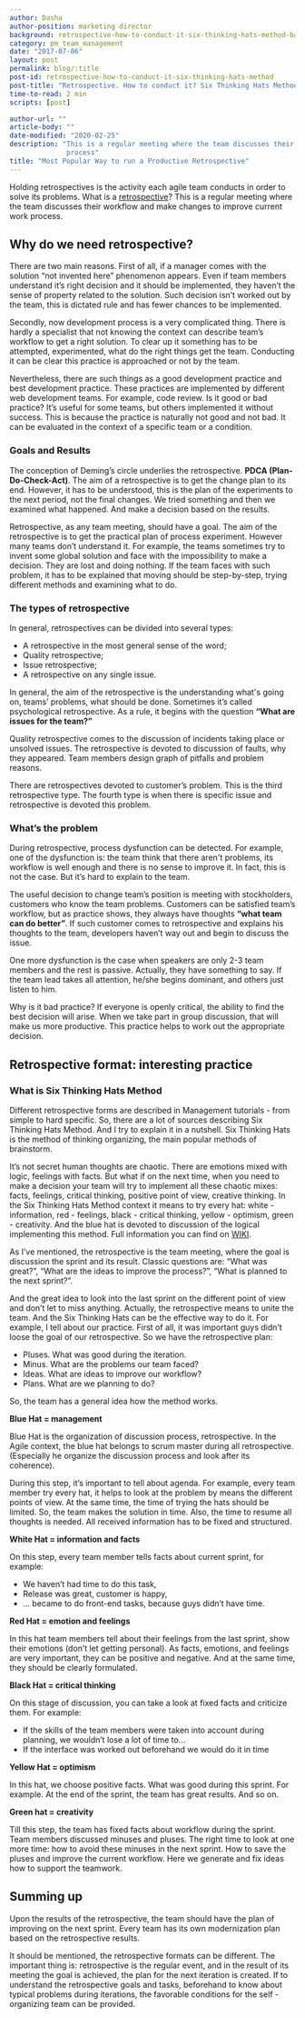 ```yaml
---
author: Dasha
author-position: marketing director
background: retrospective-how-to-conduct-it-six-thinking-hats-method-back
category: pm_team_management
date: "2017-07-06"
layout: post
permalink: blog/:title
post-id: retrospective-how-to-conduct-it-six-thinking-hats-method
post-title: "Retrospective. How to conduct it? Six Thinking Hats Method"
time-to-read: 2 min
scripts: [post]

author-url: ""
article-body: ""
date-modified: "2020-02-25"
description: "This is a regular meeting where the team discusses their workflow and make changes to improve current work
              process"
title: "Most Popular Way to run a Productive Retrospective"
---
```


Holding retrospectives is the activity each agile team conducts in order to solve its problems. What is a [retrospective](https://en.wikipedia.org/wiki/Retrospective)? This is a regular meeting where the team discusses their workflow and make changes to improve current work process.

## Why do we need retrospective?

There are two main reasons. First of all, if a manager comes with the solution “not invented here” phenomenon appears. Even if team members understand it’s right decision and it should be implemented, they haven’t the sense of property related to the solution. Such decision isn’t worked out by the team, this is dictated rule and has fewer chances to be implemented.  

Secondly, now development process is a very complicated thing. There is hardly a specialist that not knowing the context can describe team’s workflow to get a right solution. To clear up it something has to be attempted, experimented, what do the right things get the team. Conducting it can be clear this practice is approached or not by the team.

Nevertheless, there are such things as a good development practice and best development practice. These practices are implemented by different web development teams. For example, code review. Is it good or bad practice? It’s useful for some teams, but others implemented it without success. This is because the practice is naturally not good and not bad. It can be evaluated in the context of a specific team or a condition.

### Goals and Results

The conception of Deming’s circle underlies the retrospective. **PDCA (Plan-Do-Check-Act)**. The aim of a retrospective is to get the change plan to its end. However, it has to be understood, this is the plan of the experiments to the next period, not the final changes. We tried something and then we examined what happened. And make a decision based on the results.   

Retrospective, as any team meeting, should have a goal. The aim of the retrospective is to get the practical plan of process experiment. However many teams don’t understand it. For example, the teams sometimes try to invent some global solution and face with the impossibility to make a decision. They are lost and doing nothing. If the team faces with such problem, it has to be explained that moving should be step-by-step, trying different methods and examining what to do.

### The types of retrospective

In general, retrospectives can be divided into several types:

* A retrospective in the most general sense of the word;
* Quality retrospective;
* Issue retrospective;
* A retrospective on any single issue.

In general, the aim of the retrospective is the understanding what's going on, teams’ problems, what should be done. Sometimes it’s called psychological retrospective. As a rule, it begins with the question **“What are issues for the team?”**

Quality retrospective comes to the discussion of incidents taking place or unsolved issues. The retrospective is devoted to discussion of faults, why they appeared. Team members design graph of pitfalls and problem reasons.    

There are retrospectives devoted to customer’s problem. This is the third retrospective type. The fourth type is when there is specific issue and retrospective is devoted this problem. 

### What’s the problem

During retrospective, process dysfunction can be detected. For example, one of the dysfunction is: the team think that there aren't problems, its workflow is well enough and there is no sense to improve it. In fact, this is not the case. But it’s hard to explain to the team.  

The useful decision to change team’s position is meeting with stockholders, customers who know the team problems. Customers can be satisfied team’s workflow, but as practice shows, they always have thoughts **“what team can do better”**. If such customer comes to retrospective and explains his thoughts to the team, developers haven’t way out and begin to discuss the issue.  

One more dysfunction is the case when speakers are only 2-3 team members and the rest is passive. Actually, they have something to say. If the team lead takes all attention, he/she begins dominant, and others just listen to him. 

Why is it bad practice? If everyone is openly critical, the ability to find the best decision will arise. When we take part in group discussion, that will make us more productive. This practice helps to work out the appropriate decision.   

## Retrospective format: interesting practice

### What is Six Thinking Hats Method

Different retrospective forms are described in Management tutorials - from simple to hard specific. So, there are a lot of sources describing Six Thinking Hats Method. And I try to explain it in a nutshell. 
Six Thinking Hats is the method of thinking organizing, the main popular methods of brainstorm.

It’s not secret human thoughts are chaotic. There are emotions mixed with logic, feelings with facts. But what if on the next time, when you need to make a decision your team will try to implement all these chaotic mixes: facts, feelings, critical thinking, positive point of view, creative thinking. In the Six Thinking Hats Method context it means to try every hat: white - information, red - feelings, black - critical thinking, yellow - optimism, green - creativity. And the blue hat is devoted to discussion of the logical implementing this method. Full information you can find on [WIKI](https://en.wikipedia.org/wiki/Six_Thinking_Hats).

As I’ve mentioned, the retrospective is the team meeting, where the goal is discussion the sprint and its result. Classic questions are: “What was great?”, “What are the ideas to improve the process?”, “What is planned to the next sprint?”. 

And the great idea to look into the last sprint on the different point of view and don’t let to miss anything. Actually, the retrospective means to unite the team. And the Six Thinking Hats can be the effective way to do it. 
For example, I tell about our practice. First of all, it was important guys didn’t loose the goal of our retrospective. So we have the retrospective plan:

* Pluses. What was good during the iteration.
* Minus. What are the problems our team faced?
* Ideas. What are ideas to improve our workflow?
* Plans. What are we planning to do?

So, the team has a general idea how the method works.


**Blue Hat = management**

Blue Hat is the organization of discussion process, retrospective. In the Agile context, the blue hat belongs to scrum master during all retrospective. (Especially he organize the discussion process and look after its coherence). 

During this step, it’s important to tell about agenda. For example, every team member try every hat, it helps to look at the problem by means the different points of view. At the same time, the time of trying the hats should 
be limited. So, the team makes the solution in time. Also, the time to resume all thoughts is needed. All received information has to be fixed and structured.

**White Hat = information and facts**

On this step, every team member tells facts about current sprint, for example:

* We haven’t had time to do this task,
* Release was great, customer is happy,
* … became to do front-end tasks, because guys didn’t have time.

**Red Hat = emotion and feelings**

In this hat team members tell about their feelings from the last sprint, show their emotions (don’t let getting personal). As facts, emotions, and feelings are very important, they can be positive and negative. And at the same time, they should be clearly formulated.  

**Black Hat = critical thinking**

On this stage of discussion, you can take a look at fixed facts and criticize them. For example:

* If the skills of the team members were taken into account during planning, we wouldn’t lose a lot of time to…
* If the interface was worked out beforehand we would do it in time

**Yellow Hat = optimism**

In this hat, we choose positive facts. What was good during this sprint. For example. At the end of the sprint, the team has great results. And so on.

**Green hat = creativity**

Till this step, the team has fixed facts about workflow during the sprint. Team members discussed minuses and pluses. The right time to look at one more time: how to avoid these minuses in the next sprint. How to save the pluses and improve the current workflow. Here we generate and fix ideas how to support the teamwork.

## Summing up

Upon the results of the retrospective, the team should have the plan of improving on the next sprint. Every team has its own modernization plan based on the retrospective results. 

It should be mentioned, the retrospective formats can be different. The important thing is: retrospective is the regular event, and in the result of its meeting the goal is achieved, the plan for the next iteration is created. If to understand the retrospective goals and tasks, beforehand to know about typical problems during iterations, the favorable conditions for the self - organizing team can be provided. 
